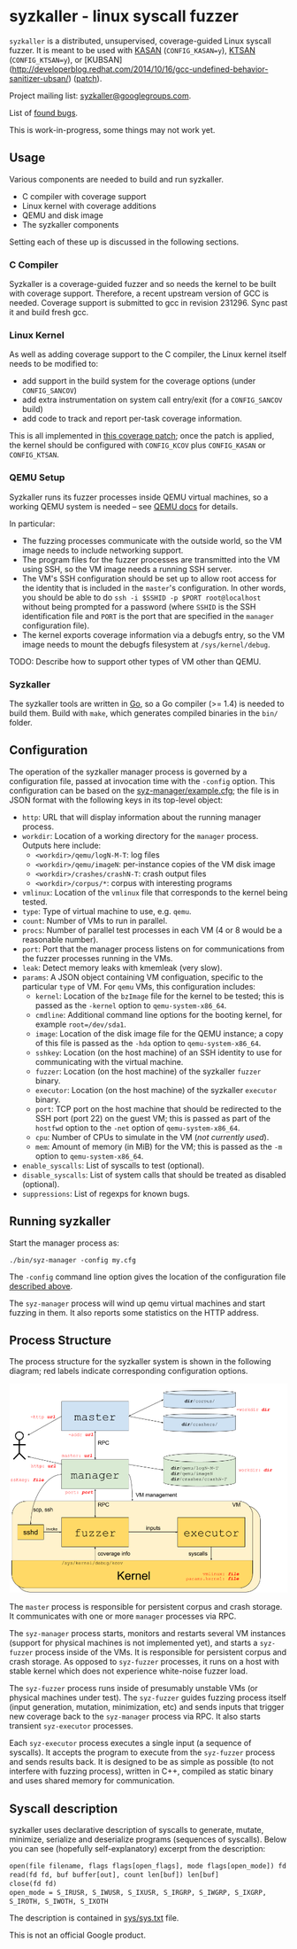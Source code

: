 # syzkaller - linux syscall fuzzer

`syzkaller` is a distributed, unsupervised, coverage-guided Linux syscall fuzzer.
It is meant to be used with [KASAN](https://www.kernel.org/doc/Documentation/kasan.txt) (`CONFIG_KASAN=y`),
[KTSAN](https://github.com/google/ktsan) (`CONFIG_KTSAN=y`),
or [KUBSAN] (http://developerblog.redhat.com/2014/10/16/gcc-undefined-behavior-sanitizer-ubsan/) ([patch](https://lkml.org/lkml/2014/10/20/181)).

Project mailing list: [syzkaller@googlegroups.com](https://groups.google.com/forum/#!forum/syzkaller).

List of [found bugs](https://github.com/google/syzkaller/wiki/Found-Bugs).

This is work-in-progress, some things may not work yet.

## Usage

Various components are needed to build and run syzkaller.

 - C compiler with coverage support
 - Linux kernel with coverage additions
 - QEMU and disk image
 - The syzkaller components

Setting each of these up is discussed in the following sections.

### C Compiler

Syzkaller is a coverage-guided fuzzer and so needs the kernel to be built with coverage support.
Therefore, a recent upstream version of GCC is needed. Coverage support is submitted to gcc in
revision 231296. Sync past it and build fresh gcc.

### Linux Kernel

As well as adding coverage support to the C compiler, the Linux kernel itself needs to be modified
to:
 - add support in the build system for the coverage options (under `CONFIG_SANCOV`)
 - add extra instrumentation on system call entry/exit (for a `CONFIG_SANCOV` build)
 - add code to track and report per-task coverage information.

This is all implemented in [this coverage patch](https://github.com/dvyukov/linux/commits/kcov);
once the patch is applied, the kernel should be configured with `CONFIG_KCOV` plus `CONFIG_KASAN`
or `CONFIG_KTSAN`.

### QEMU Setup

Syzkaller runs its fuzzer processes inside QEMU virtual machines, so a working QEMU system is needed
&ndash; see [QEMU docs](http://wiki.qemu.org/Manual) for details.

In particular:

 - The fuzzing processes communicate with the outside world, so the VM image needs to include
   networking support.
 - The program files for the fuzzer processes are transmitted into the VM using SSH, so the VM image
   needs a running SSH server.
 - The VM's SSH configuration should be set up to allow root access for the identity that is
   included in the `master`'s configuration.  In other words, you should be able to do `ssh -i
   $SSHID -p $PORT root@localhost` without being prompted for a password (where `SSHID` is the SSH
   identification file and `PORT` is the port that are specified in the `manager` configuration
   file).
 - The kernel exports coverage information via a debugfs entry, so the VM image needs to mount
   the debugfs filesystem at `/sys/kernel/debug`.

TODO: Describe how to support other types of VM other than QEMU.

### Syzkaller

The syzkaller tools are written in [Go](https://golang.org), so a Go compiler (>= 1.4) is needed
to build them.  Build with `make`, which generates compiled binaries in the `bin/` folder.

## Configuration

The operation of the syzkaller manager process is governed by a configuration file, passed at
invocation time with the `-config` option.  This configuration can be based on the
[syz-manager/example.cfg](syz-manager/example.cfg); the file is in JSON format with the
following keys in its top-level object:

 - `http`: URL that will display information about the running manager process.
 - `workdir`: Location of a working directory for the `manager` process. Outputs here include:
     - `<workdir>/qemu/logN-M-T`: log files
     - `<workdir>/qemu/imageN`: per-instance copies of the VM disk image
     - `<workdir>/crashes/crashN-T`: crash output files
     - `<workdir>/corpus/*`: corpus with interesting programs
 - `vmlinux`: Location of the `vmlinux` file that corresponds to the kernel being tested.
 - `type`: Type of virtual machine to use, e.g. `qemu`.
 - `count`: Number of VMs to run in parallel.
 - `procs`: Number of parallel test processes in each VM (4 or 8 would be a reasonable number).
 - `port`: Port that the manager process listens on for communications from the
   fuzzer processes running in the VMs.
 - `leak`: Detect memory leaks with kmemleak (very slow).
 - `params`: A JSON object containing VM configuation, specific to the particular `type` of VM. For
   `qemu` VMs, this configuration includes:
      - `kernel`: Location of the `bzImage` file for the kernel to be tested; this is passed as the
        `-kernel` option to `qemu-system-x86_64`.
      - `cmdline`: Additional command line options for the booting kernel, for example `root=/dev/sda1`.
      - `image`: Location of the disk image file for the QEMU instance; a copy of this file is passed as the
        `-hda` option to `qemu-system-x86_64`.
      - `sshkey`: Location (on the host machine) of an SSH identity to use for communicating with
        the virtual machine.
      - `fuzzer`: Location (on the host machine) of the syzkaller `fuzzer` binary.
      - `executor`: Location (on the host machine) of the syzkaller `executor` binary.
      - `port`: TCP port on the host machine that should be redirected to the SSH port (port 22) on
        the guest VM; this is passed as part of the `hostfwd` option to the `-net` option of
        `qemu-system-x86_64`.
      - `cpu`: Number of CPUs to simulate in the VM (*not currently used*).
      - `mem`: Amount of memory (in MiB) for the VM; this is passed as the `-m` option to
        `qemu-system-x86_64`.
 - `enable_syscalls`: List of syscalls to test (optional).
 - `disable_syscalls`: List of system calls that should be treated as disabled (optional).
 - `suppressions`: List of regexps for known bugs.


## Running syzkaller

Start the manager process as:
```
./bin/syz-manager -config my.cfg
```

The `-config` command line option gives the location of the configuration file
[described above](configuration).

The `syz-manager` process will wind up qemu virtual machines and start fuzzing in them.
It also reports some statistics on the HTTP address.


## Process Structure

The process structure for the syzkaller system is shown in the following diagram; red labels
indicate corresponding configuration options.

![Process structure for syzkaller](structure.png?raw=true)

The `master` process is responsible for persistent corpus and crash storage.
It communicates with one or more `manager` processes via RPC.

The `syz-manager` process starts, monitors and restarts several VM instances (support for
physical machines is not implemented yet), and starts a `syz-fuzzer` process inside of the VMs.
It is responsible for persistent corpus and crash storage. As opposed to `syz-fuzzer` processes,
it runs on a host with stable kernel which does not experience white-noise fuzzer load.

The `syz-fuzzer` process runs inside of presumably unstable VMs (or physical machines under test).
The `syz-fuzzer` guides fuzzing process itself (input generation, mutation, minimization, etc)
and sends inputs that trigger new coverage back to the `syz-manager` process via RPC.
It also starts transient `syz-executor` processes.

Each `syz-executor` process executes a single input (a sequence of syscalls).
It accepts the program to execute from the `syz-fuzzer` process and sends results back.
It is designed to be as simple as possible (to not interfere with fuzzing process),
written in C++, compiled as static binary and uses shared memory for communication.

## Syscall description

syzkaller uses declarative description of syscalls to generate, mutate, minimize,
serialize and deserialize programs (sequences of syscalls). Below you can see
(hopefully self-explanatory) excerpt from the description:

```
open(file filename, flags flags[open_flags], mode flags[open_mode]) fd
read(fd fd, buf buffer[out], count len[buf]) len[buf]
close(fd fd)
open_mode = S_IRUSR, S_IWUSR, S_IXUSR, S_IRGRP, S_IWGRP, S_IXGRP, S_IROTH, S_IWOTH, S_IXOTH
```

The description is contained in [sys/sys.txt](sys/sys.txt) file.

This is not an official Google product.
